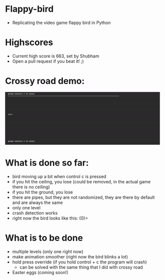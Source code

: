 # Flappy-bird
- Replicating the video game flappy bird in Python
# Highscores
- Current high score is 663, set by Shubham
- Open a pull request if you beat it! ;)
# Crossy road demo:
![](flappy_bird_demo_v0.0.4.gif)
# What is done so far:
- bird moving up a bit when control c is pressed
- if you hit the ceiling, you lose (could be removed, in the actual game there is no ceiling)
- if you hit the ground, you lose
- there are pipes, but they are not randomized, they are there by default and are always the same
- only one level
- crash detection works
- right now the bird looks like this: (0)>
# What is to be done
- multiple levels (only one right now)
- make animation smoother (right now the bird blinks a lot)
- hold press override (if you hold control + c the program will crash)
  - can be solved with the same thing that I did with crossy road
- Easter eggs (coming soon!)
